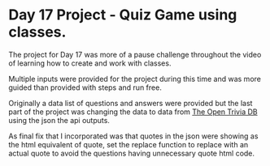 # Day 17 Project - Quiz Game using classes.

The project for Day 17 was more of a pause challenge throughout the video of learning how to create and work with classes. 

Multiple inputs were provided for the project during this time and was more guided than provided with steps and run free. 

Originally a data list of questions and answers were provided but the last part of the project was changing the data to data from [The Open Trivia DB](https://opentdb.com/api_config.php) using the json the api outputs.

As final fix that I incorporated was that quotes in the json were showing as the html equivalent of quote, set the replace function to replace with an actual quote to avoid the questions having unnecessary quote html code. 